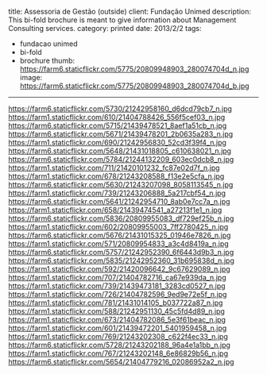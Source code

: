 title: Assessoria de Gestão (outside)
client: Fundação Unimed
description: This bi-fold brochure is meant to give information about Management Consulting services.
category: printed
date: 2013/2/2
tags: 
- fundacao unimed
- bi-fold
- brochure
thumb: https://farm6.staticflickr.com/5775/20809948903_280074704d_n.jpg
image: https://farm6.staticflickr.com/5775/20809948903_280074704d_b.jpg

---

https://farm6.staticflickr.com/5730/21242958160_d6dcd79cb7_n.jpg
https://farm1.staticflickr.com/610/21404788426_556f5cef03_n.jpg
https://farm6.staticflickr.com/5715/21439478521_8aef1a51cb_n.jpg
https://farm6.staticflickr.com/5671/21439478201_2b0635a283_n.jpg
https://farm1.staticflickr.com/690/21242956830_52cd3f39f4_n.jpg
https://farm6.staticflickr.com/5648/21431018805_c610638021_n.jpg
https://farm6.staticflickr.com/5784/21244132209_603ec0dcb8_n.jpg
https://farm1.staticflickr.com/711/21420101232_fc87e02d7f_n.jpg
https://farm1.staticflickr.com/678/21243208588_f13e2e5cfa_n.jpg
https://farm6.staticflickr.com/5630/21243207098_8058113545_n.jpg
https://farm1.staticflickr.com/739/21243206888_5a217cbf54_n.jpg
https://farm6.staticflickr.com/5641/21242954710_8ab0e7cc7a_n.jpg
https://farm1.staticflickr.com/658/21439474541_a27213f1e1_n.jpg
https://farm6.staticflickr.com/5836/20809955083_df729ef25b_n.jpg
https://farm1.staticflickr.com/602/20809955003_7ff2780425_n.jpg
https://farm6.staticflickr.com/5676/21431015325_01946e7826_n.jpg
https://farm1.staticflickr.com/571/20809954833_a3c4d8419a_n.jpg
https://farm6.staticflickr.com/5757/21242952390_6f6443d9b3_n.jpg
https://farm6.staticflickr.com/5835/21242952360_31b695838d_n.jpg
https://farm1.staticflickr.com/592/21420096642_9c67629089_n.jpg
https://farm1.staticflickr.com/707/21404782716_ca67e939da_n.jpg
https://farm1.staticflickr.com/739/21439473181_3283cd0527_n.jpg
https://farm1.staticflickr.com/726/21404782596_9ed9e72e5f_n.jpg
https://farm1.staticflickr.com/781/21431014105_b037722a87_n.jpg
https://farm1.staticflickr.com/588/21242951130_45c5fd4d89_n.jpg
https://farm1.staticflickr.com/673/21404782086_5e3f61beac_n.jpg
https://farm1.staticflickr.com/601/21439472201_5401959458_n.jpg
https://farm1.staticflickr.com/769/21243202308_c622f4ec33_n.jpg
https://farm6.staticflickr.com/5728/21243202188_96a4e1a1bb_n.jpg
https://farm1.staticflickr.com/767/21243202148_6e86829b56_n.jpg
https://farm6.staticflickr.com/5654/21404779216_02086952a2_n.jpg
